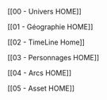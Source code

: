 [[00 - Univers HOME]]

[[01 - Géographie HOME]]

[[02 - TimeLine Home]]

[[03 - Personnages HOME]]

[[04 - Arcs HOME]]

[[05 - Asset HOME]]